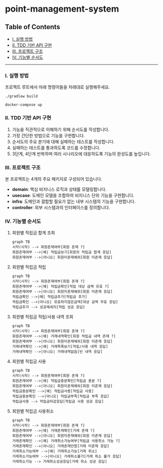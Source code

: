 # point-management-system

## Table of Contents
- [I. 실행 방법](#i-실행-방법)
- [II. TDD 기반 API 구현](#ii-tdd-기반-api-구현)
- [III. 프로젝트 구조](#iii-프로젝트-구조)
- [IV. 기능별 순서도](#iv-기능별-순서도)

---

### I. 실행 방법
프로젝트 루트에서 아래 명령어들을 차례대로 실행해주세요.
```shell
./gradlew build
```
```shell
docker-compose up
```

### II. TDD 기반 API 구현
1. 기능을 직관적으로 이해하기 위해 순서도를 작성합니다.
2. 가장 간단한 방법으로 기능을 구현합니다.
3. 순서도의 주요 분기에 대해 실패하는 테스트를 작성합니다.
4. 실패하는 테스트를 통과하도록 코드를 수정합니다.
5. 3단계, 4단계 반복하며 여러 시나리오에 대응하도록 기능의 완성도를 높입니다.

### III. 프로젝트 구조
본 프로젝트는 4개의 주요 패키지로 구성되어 있습니다.
- **domain**: 핵심 비지니스 로직과 상태를 모델링합니다.
- **usecase**: 도메인 모델을 조합하여 비지니스 단위 기능을 구현합니다.
- **infra**: 도메인과 결합할 필요가 없는 내부 시스템의 기능을 구현합니다.
- **controller**: 외부 시스템과의 인터페이스를 정의합니다.

### IV. 기능별 순서도
1. 회원별 적립금 합계 조회

    ```mermaid
    graph TB
    시작(시작) --> 회원존재여부[회원 존재 ?]
    회원존재여부 -->|예| 적립금보기[회원의 적립금 합계 응답]
    회원존재여부 -->|아니오| 회원미존재예외[회원 미존재 응답]
    ```

2. 회원별 적립금 적립

    ```mermaid
    graph TB
    시작(시작) --> 회원존재여부[회원 존재 ?]
    회원존재여부 -->|예| 적립금확인[적립 대상 금액 유효 ?]
    회원존재여부 -->|아니오| 회원미존재예외[회원 미존재 응답]
    적립금확인 -->|예| 적립금추가[적립금 추가]
    적립금확인 -->|아니오| 유효하지않은금액[대상 금액 무효 응답]
    적립금추가 --> 성공메세지[적립 성공 응답]
    ```

3. 회원별 적립금 적립/사용 내역 조회

    ```mermaid
    graph TB
    시작(시작) --> 회원존재여부[회원 존재 ?]
    회원존재여부 -->|예| 거래내역확인[회원 적립금 내역 존재 ?]
    회원존재여부 -->|아니오| 회원미존재예외[회원 미존재 응답]
    거래내역확인 -->|예| 거래목록보기[적립/사용 내역 응답]
    거래내역확인 -->|아니오| 거래내역없음[빈 내역 응답]
    ```

4. 회원별 적립금 사용

    ```mermaid
    graph TB
    시작(시작) --> 회원존재여부[회원 존재 ?]
    회원존재여부 -->|예| 적립금충분확인[적립금 충분 ?]
    회원존재여부 -->|아니오| 회원미존재예외[회원 미존재 응답]
    적립금충분확인 -->|예| 적립금사용[적립금 사용]
    적립금충분확인 -->|아니오| 적립금부족[적립금 부족 응답]
    적립금사용 --> 적립금차감응답[적립금 사용 성공 응답]
    ```

5. 회원별 적립금 사용취소

    ```mermaid
    graph TB
    시작(시작) --> 회원존재여부[회원 존재 ?]
    회원존재여부 -->|예| 거래존재확인[거래 존재 ?]
    회원존재여부 -->|아니오| 회원미존재예외[회원 미존재 응답]
    거래존재확인 -->|예| 거래취소가능여부[적립금 사용취소 가능 ?]
    거래존재확인 -->|아니오| 거래존재안함[거래 미존재 응답]
    거래취소가능여부 -->|예| 거래취소가능[거래 취소]
    거래취소가능여부 -->|아니오| 거래취소불가[거래 취소 불가 응답]
    거래취소가능 --> 거래취소성공응답[거래 취소 성공 응답]
    ```